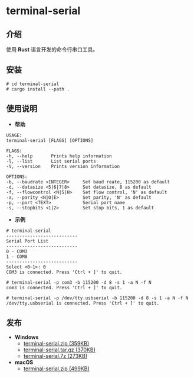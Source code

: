 # terminal-serial

## 介绍
使用 **Rust** 语言开发的命令行串口工具。

## 安装

```shell
# cd terminal-serial
# cargo install --path .
```

## 使用说明
- **帮助**
```shell
USAGE:
terminal-serial [FLAGS] [OPTIONS]

FLAGS:
-h, --help       Prints help information
-l, --list       List serial ports
-V, --version    Prints version information

OPTIONS:
-b, --baudrate <INTEGER>     Set baud reate, 115200 as default
-d, --datasize <5|6|7|8>     Set datasize, 8 as default
-f, --flowcontrol <N|S|H>    Set flow control, 'N' as default
-a, --parity <N|O|E>         Set parity, 'N' as default
-p, --port <TEXT>            Serial port name
-s, --stopbits <1|2>         Set stop bits, 1 as default
```
- **示例**
```shell
# terminal-serial
---------------------------
Serial Port List
---------------------------
0 - COM3
1 - COM8
---------------------------
Select <0~1>: 0
COM3 is connected. Press 'Ctrl + ]' to quit.

# terminal-serial -p com3 -b 115200 -d 8 -s 1 -a N -f N
com3 is connected. Press 'Ctrl + ]' to quit.

# terminal-serial -p /dev/tty.usbserial -b 115200 -d 8 -s 1 -a N -f N
/dev/tty.usbserial is connected. Press 'Ctrl + ]' to quit.
```

## 发布
- **Windows**
    - [terminal-serial.zip (359KB)](https://gitee.com/wuyan19/application/blob/master/terminal-serial/windows/terminal-serial.zip)
    - [terminal-serial.tar.gz (370KB)](https://gitee.com/wuyan19/application/blob/master/terminal-serial/windows/terminal-serial.tar.gz)
    - [terminal-serial.7z (273KB)](https://gitee.com/wuyan19/application/blob/master/terminal-serial/windows/terminal-serial.7z)
- **macOS**
    - [terminal-serial.zip (499KB)](https://gitee.com/wuyan19/application/blob/master/terminal-serial/macos/terminal-serial.zip)